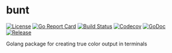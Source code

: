 # bunt

[![License](https://img.shields.io/github/license/gonvenience/bunt.svg)](https://github.com/gonvenience/bunt/blob/main/LICENSE)
[![Go Report Card](https://goreportcard.com/badge/github.com/gonvenience/bunt)](https://goreportcard.com/report/github.com/gonvenience/bunt)
[![Build Status](https://travis-ci.org/gonvenience/bunt.svg?branch=main)](https://travis-ci.org/gonvenience/bunt)
[![Codecov](https://img.shields.io/codecov/c/github/gonvenience/bunt/main.svg)](https://codecov.io/gh/gonvenience/bunt)
[![GoDoc](https://godoc.org/github.com/gonvenience/bunt/pkg?status.svg)](https://godoc.org/github.com/gonvenience/bunt)
[![Release](https://img.shields.io/github/release/gonvenience/bunt.svg)](https://github.com/gonvenience/bunt/releases/latest)

Golang package for creating true color output in terminals
